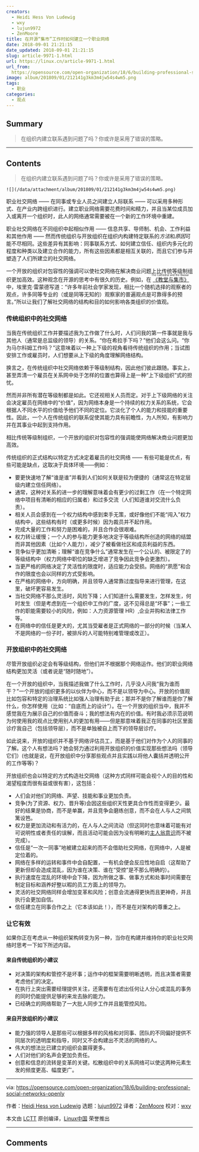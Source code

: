 ```yaml
---
creators:
  - Heidi Hess Von Ludewig
  - wxy
  - lujun9972
  - ZenMoore
title: 在开源“集市”工作时如何建立一个职业网络
date: 2018-09-01 21:21:15
date_updated: 2018-09-01 21:21:15
slug: article-9971-1.html
url: https://linux.cn/article-9971-1.html
url_from: 
  https://opensource.com/open-organization/18/6/building-professional-social-networks-openly
image: album/201809/01/212141g3km3m4jw54s4wm5.png
tags:
  - 职业
categories:
  - 观点
---
```


## Summary

> 在组织内建立联系遇到问题了吗？你或许是采用了错误的策略。

***

<!-- more -->

## Contents

> 
> 在组织内建立联系遇到问题了吗？你或许是采用了错误的策略。
> 
> 
> 

`![](/data/attachment/album/201809/01/212141g3km3m4jw54s4wm5.png)`

职业社交网络 —— 在同事或专业人员之间建立人际联系 —— 可以采用多种形式、在产业内跨组织进行。建立职业网络需要花费时间和精力，并且当某位成员加入或离开一个组织时，此人的网络通常需要被在一个新的工作环境中重建。

职业社交网络在不同组织中起相似作用 —— 信息共享、导师制、机会、工作利益和其他作用 —— 然而传统组织与开放组织在组织内构建特定联系的*方法*和*原因*可能不尽相同。这些差异有其影响：同事联系方式、如何建立信任、组织内多元化的程度和种类以及建立合作的能力，所有这些因素都是相互关联的，而且它们参与并塑造了人们所建立的社交网络。

一个开放的组织对包容性的强调可以使社交网络在解决商业问题上比传统等级制组织更加高效。这种观念在开源的思考中有很久的历史。例如，在<ruby> <a href="http://www.catb.org/%7Eesr/writings/cathedral-bazaar/cathedral-bazaar/ar01s04.html">  《教堂与集市》 </a> <rt>  The Cathedral and the Bazaar </rt></ruby>中，埃里克·雷蒙德写道：“许多年前社会学家发现，相比一个随机选择的观察者的观点，许多同等专业的（或是同等无知的）观察家的普遍观点是可靠得多的预言。”所以让我们了解社交网络的结构和目的如何影响各类组织的价值观。

### 传统组织中的社交网络

当我在传统组织工作并要描述我为工作做了什么时，人们问我的第一件事就是我与其他人（通常是总监级的领导）的关系。“你在希拉手下吗？”他们会这么问。“你为马尔科姆工作吗？”这意味着以一种上下级的视角看待传统组织的作用；当试图安排工作或雇员时，人们想要从上下级的角度理解网络结构。

换言之，在传统组织中社交网络依赖于等级制结构，因此他们彼此跟随。事实上，甚至弄清一个雇员在关系网中处于怎样的位置也算得上是一种“上下级组织”式的担忧。

然而并非所有潜在等级制都是如此。它还视相关人员而定。对于上下级网络的关注会决定雇员在网络中的“价值”，因为网络本身是一个持续的权力关系的系统，它会根据人不同水平的价值给予他们不同的定位。它淡化了个人的能力和技能的重要性。因此，一个人在传统组织的联系促使其能力具有前瞻性，为人所知，有影响力并在其事业中起到支持作用。

相比传统等级制组织，一个开放的组织对包容性的强调能使网络解决商业问题更加高效。

传统组织的正式结构以特定方式决定着雇员的社交网络 —— 有些可能是优点，有些可能是缺点，这取决于具体环境——例如：

* 要更快速地了解“谁是谁”并看到人们如何关联是较为便捷的（通常这在特定层级内建立信任网络）。
* 通常，这种对关系的进一步的理解意味着会有更少的过剩工作（在一个特定网络中项目有清晰的相应的归属者）和过多交流（人们知道谁对交流什么负责）。
* 相关人员会感到在一个权力结构中感到束手无策，或好像他们不能“闯入”权力结构中，这些结构有时（或更多时候）因为裁员并不起作用。
* 完成大量的工作和努力是困难的，并且合作会很艰难。
* 权力转让缓慢；一个人的参与能力更多地决定于等级结构所创造的网络的结盟而非其他因素（比如个人能力），减少了被看做社区和成员利益的东西。
* 竞争似乎更加清晰；理解“谁在竞争什么”通常发生在一个公认的、被限定了的等级结构中（权力网络中职位的缺乏增进了竞争因此竞争会更激烈）。
* 当更严格的网络决定了灵活性的限度时，适应能力会受损。网络的“夙愿”和合作的限度也会以同样的方式受影响。
* 在严格的网络中，方向明确，并且领导人通常靠过度指导来进行管理，在这里，破坏更容易发生。
* 当社交网络不那么灵活时，风险下降；人们知道什么需要发生，怎样发生，何时发生（但是考虑到在一个组织中工作的广度，这不见得总是“坏事”；一些工作的职能需要较小的风险，例如：人力资源管理 HR）,企业并购和法律工作等。
* 在网络中的信任是更大的，尤其当受雇者是正式网络的一部分的时候（当某人不是网络的一份子时，被排斥的人可能特别难管理或改正）。

### 开放组织中的社交网络

尽管开放组织必定会有等级结构，但他们并不根据那个网络运作。他们的职业网络结构更加灵活（或者说是“随时随地”）。

在一个开放的组织中，当我描述我做了什么工作时，几乎没人问我“我为谁而干？”一个开放的组织更多的以伙伴为中心，而不是以领导为中心。开放的价值观比如包容和特定的治理系统比如强人治理有助于此；那并不是你了解谁而是你了解什么，你怎样使用（比如：“自底而上的设计”）。在一个开放的组织当中，我并不感觉我在为展示自己的价值而奋斗；我的想法有内在的价值。有时我必须示范说明为何使用我的观点比使用别人的更加有用——但是那意味着我正在同事的社区里面诊疗我自己（包括领导层），而不是单独被自上而下的领导层诊疗。

如此说来，开放的组织并不基于网络评估员工，而是基于他们对作为个人的同事的了解。这个人有想法吗？她会努力通过利用开放组织的价值实现那些想法吗（领导它们）(也就是说，在开放组织中分享那些观点并且实践以将他人囊括并透明公开的工作等等)？

开放组织也会以特定的方式构造社交网络（这种方式同样可能会视个人的目的性和渴望程度而很有益或很有害），这包括：

* 人们会对他们的网络、声望、技能和事业更加负责。
* 竞争(为了资源、权力、晋升等)会因这些组织天性更具合作性而变得更少。最好的结果是协商，而不是单赢，并且竞争会磨练创意，而不会在人与人之间筑篱设笆。
* 权力是更加流动和有活力的，在人与人之间流动（但这同时也意味着可能有对可说明性或者责任的误解，而且活动可能会因为没有明晰的[主人翁意识](https://opensource.com/open-organization/18/4/rethinking-ownership-across-organization)而不被完成）。
* 信任是“一次一同事”地被建立起来的而不会借助社交网络，在网络中，人是被定位着的。
* 网络在多样的运转和事件中会自配置，一有机会便会反应性地自启（这帮助了更新但却会造成混乱，因为谁在决策、谁在“受控”是不那么明确的）。
* 执行速度在混乱的环境中会下降，因为所做之事、做事方式和处事时间需要在制定目标和涵养好整以暇的员工方面上的领导力。
* 灵活的社交网络同样会增加变革和风险；创意会流通得更快而且更神奇，并且执行会更加自信。
* 信任建立在同事合作之上（它本该如此！），而不是在对架构的尊重之上。

### 让它有效

如果你正在考虑从一种组织架构转变为另一种，当你在构建并维持你的职业社交网络时思考一下如下所述内容。

#### 来自传统组织的小建议

* 对决策的架构和管控不是坏事；运作中的框架需要明晰透明，而且决策者需要考虑他们的决定。
* 在执行上突出需要经理提供关注，还需要有在滤出任何让人分心或混乱的事务的同时仍能提供足够的来龙去脉的能力。
* 已经确立的网络帮助了一大批人同步工作并且能管控风险。

#### 来自开放组织的小建议

* 能力强的领导人是那些可以根据多样的风格和对同事、团队的不同偏好提供不同层次的透明度和指导，同时又不会构建出不灵活的网络的人。
* 伟大的想法比已建立的组织会赢得更多。
* 人们对他们的名声会更加负责任。
* 创意和信息的流转是变革的关键。松散组织中的关系网络可以使这两种元素生发的频度更高、幅度更广。

---

via: <https://opensource.com/open-organization/18/6/building-professional-social-networks-openly>

作者：[Heidi Hess von Ludewig](https://opensource.com/users/heidi-hess-von-ludewig) 选题：[lujun9972](https://github.com/lujun9972) 译者：[ZenMoore](https://github.com/ZenMoore) 校对：[wxy](https://github.com/wxy)

本文由 [LCTT](https://github.com/LCTT/TranslateProject) 原创编译，[Linux中国](https://linux.cn/) 荣誉推出

***

## Comments
